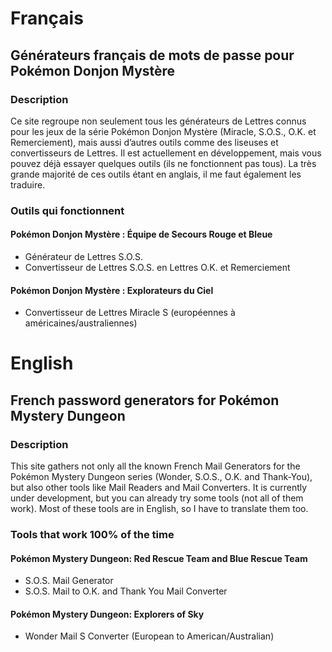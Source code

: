 # Français
## Générateurs français de mots de passe pour Pokémon Donjon Mystère
### Description
Ce site regroupe non seulement tous les générateurs de Lettres connus pour les jeux de la série Pokémon Donjon Mystère (Miracle, S.O.S., O.K. et Remerciement), mais aussi d’autres outils comme des liseuses et convertisseurs de Lettres. Il est actuellement en développement, mais vous pouvez déjà essayer quelques outils (ils ne fonctionnent pas tous). La très grande majorité de ces outils étant en anglais, il me faut également les traduire.

### Outils qui fonctionnent
#### Pokémon Donjon Mystère : Équipe de Secours Rouge et Bleue
* Générateur de Lettres S.O.S.
* Convertisseur de Lettres S.O.S. en Lettres O.K. et Remerciement

#### Pokémon Donjon Mystère : Explorateurs du Ciel
* Convertisseur de Lettres Miracle S (européennes à américaines/australiennes)


# English
## French password generators for Pokémon Mystery Dungeon
### Description
This site gathers not only all the known French Mail Generators for the Pokémon Mystery Dungeon series (Wonder, S.O.S., O.K. and Thank-You), but also other tools like Mail Readers and Mail Converters. It is currently under development, but you can already try some tools (not all of them work). Most of these tools are in English, so I have to translate them too.

### Tools that work 100% of the time
#### Pokémon Mystery Dungeon: Red Rescue Team and Blue Rescue Team
* S.O.S. Mail Generator
* S.O.S. Mail to O.K. and Thank You Mail Converter

#### Pokémon Mystery Dungeon: Explorers of Sky
* Wonder Mail S Converter (European to American/Australian)
